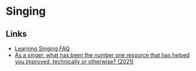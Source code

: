 # Singing

## Links

- [Learning Singing FAQ](https://www.reddit.com/r/singing/wiki/faqs)
- [As a singer, what has been the number one resource that has helped you improved, technically or otherwise? (2021)](https://www.reddit.com/r/singing/comments/l6popy/as_a_singer_what_has_been_the_number_one_resource/)

